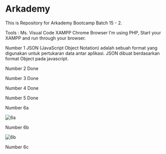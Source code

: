 # Arkademy
This is Repository for Arkademy Bootcamp Batch 15 - 2.

Tools : 
Ms. Visual Code
XAMPP
Chrome Browser
I'm using PHP, Start your XAMPP and run through your browser.

Number 1
JSON (JavaScript Object Notation) adalah sebuah format yang digunakan untuk pertukaran data antar aplikasi. JSON dibuat berdasarkan format Object pada javascript. 


Number 2 Done


Number 3 Done


Number 4 Done


Number 5 Done


Number 6a

![6a](https://user-images.githubusercontent.com/59035856/74086919-23031b00-4aba-11ea-95e9-63d72f023d00.PNG)

Number 6b

![6b](https://user-images.githubusercontent.com/59035856/74086933-4c23ab80-4aba-11ea-919a-0873eb5367d2.PNG)

Number 6c
